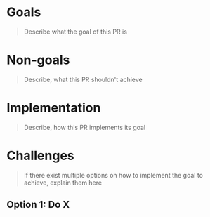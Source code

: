 # Goals

> Describe what the goal of this PR is

# Non-goals

> Describe, what this PR shouldn't achieve


# Implementation

> Describe, how this PR implements its goal


# Challenges

> If there exist multiple options on how to implement the goal to achieve, explain them here

## Option 1: Do X


